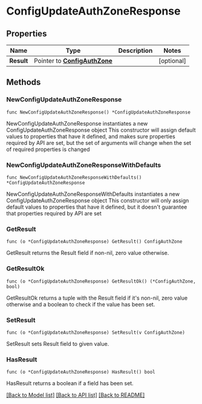 # ConfigUpdateAuthZoneResponse

## Properties

Name | Type | Description | Notes
------------ | ------------- | ------------- | -------------
**Result** | Pointer to [**ConfigAuthZone**](ConfigAuthZone.md) |  | [optional] 

## Methods

### NewConfigUpdateAuthZoneResponse

`func NewConfigUpdateAuthZoneResponse() *ConfigUpdateAuthZoneResponse`

NewConfigUpdateAuthZoneResponse instantiates a new ConfigUpdateAuthZoneResponse object
This constructor will assign default values to properties that have it defined,
and makes sure properties required by API are set, but the set of arguments
will change when the set of required properties is changed

### NewConfigUpdateAuthZoneResponseWithDefaults

`func NewConfigUpdateAuthZoneResponseWithDefaults() *ConfigUpdateAuthZoneResponse`

NewConfigUpdateAuthZoneResponseWithDefaults instantiates a new ConfigUpdateAuthZoneResponse object
This constructor will only assign default values to properties that have it defined,
but it doesn't guarantee that properties required by API are set

### GetResult

`func (o *ConfigUpdateAuthZoneResponse) GetResult() ConfigAuthZone`

GetResult returns the Result field if non-nil, zero value otherwise.

### GetResultOk

`func (o *ConfigUpdateAuthZoneResponse) GetResultOk() (*ConfigAuthZone, bool)`

GetResultOk returns a tuple with the Result field if it's non-nil, zero value otherwise
and a boolean to check if the value has been set.

### SetResult

`func (o *ConfigUpdateAuthZoneResponse) SetResult(v ConfigAuthZone)`

SetResult sets Result field to given value.

### HasResult

`func (o *ConfigUpdateAuthZoneResponse) HasResult() bool`

HasResult returns a boolean if a field has been set.


[[Back to Model list]](../README.md#documentation-for-models) [[Back to API list]](../README.md#documentation-for-api-endpoints) [[Back to README]](../README.md)


